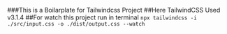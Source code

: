 ###This is a Boilarplate for Tailwindcss Project
##Here TailwindCSS Used v3.1.4
##For watch this project run in terminal `npx tailwindcss -i ./src/input.css -o ./dist/output.css --watch`
